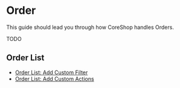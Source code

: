 # Order
This guide should lead you through how CoreShop handles Orders.

TODO

 ## Order List

 - [Order List: Add Custom Filter](./14_Backend_Management/01_OrderList_Filter.md)
 - [Order List: Add Custom Actions](./14_Backend_Management/02_OrderList_Action.md)
